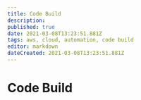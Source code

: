 ```yaml
---
title: Code Build
description: 
published: true
date: 2021-03-08T13:23:51.881Z
tags: aws, cloud, automation, code build
editor: markdown
dateCreated: 2021-03-08T13:23:51.881Z
---
```


# Code Build